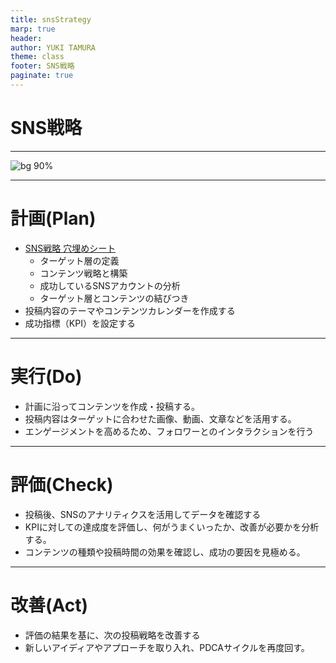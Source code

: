 ```yaml
---
title: snsStrategy
marp: true
header: 
author: YUKI TAMURA
theme: class
footer: SNS戦略
paginate: true
---
```

# SNS戦略

---
<!-- header: PDCAサイクル -->
![bg 90% ](https://kaizen-base.com/wp/wp-content/uploads/2021/10/PDCA.jpg)

---
# 計画(Plan)

- [SNS戦略 穴埋めシート](https://docs.google.com/document/d/1R--NtdMcr8klPMRJVpLDaqcHCQ1e6S2ypGhqo7v-COc/edit?usp=sharing)
    - ターゲット層の定義
    - コンテンツ戦略と構築
    - 成功しているSNSアカウントの分析
    - ターゲット層とコンテンツの結びつき
- 投稿内容のテーマやコンテンツカレンダーを作成する
- 成功指標（KPI）を設定する

---
# 実行(Do)

- 計画に沿ってコンテンツを作成・投稿する。
- 投稿内容はターゲットに合わせた画像、動画、文章などを活用する。
- エンゲージメントを高めるため、フォロワーとのインタラクションを行う

---
# 評価(Check)

- 投稿後、SNSのアナリティクスを活用してデータを確認する
- KPIに対しての達成度を評価し、何がうまくいったか、改善が必要かを分析する。
- コンテンツの種類や投稿時間の効果を確認し、成功の要因を見極める。

---
# 改善(Act)
- 評価の結果を基に、次の投稿戦略を改善する
- 新しいアイディアやアプローチを取り入れ、PDCAサイクルを再度回す。